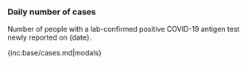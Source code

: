 ### Daily number of cases 

Number of people with a lab-confirmed positive COVID-19 antigen test newly reported on {date}.

{inc:base/cases.md|modals}